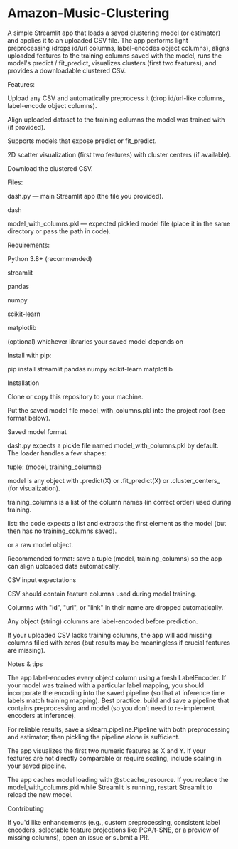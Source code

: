 # Amazon-Music-Clustering
A simple Streamlit app that loads a saved clustering model (or estimator) and applies it to an uploaded CSV file.
The app performs light preprocessing (drops id/url columns, label-encodes object columns), aligns uploaded features to the training columns saved with the model, runs the model's predict / fit_predict, visualizes clusters (first two features), and provides a downloadable clustered CSV.

Features:

Upload any CSV and automatically preprocess it (drop id/url-like columns, label-encode object columns).

Align uploaded dataset to the training columns the model was trained with (if provided).

Supports models that expose predict or fit_predict.

2D scatter visualization (first two features) with cluster centers (if available).

Download the clustered CSV.

Files:

dash.py — main Streamlit app (the file you provided). 

dash

model_with_columns.pkl — expected pickled model file (place it in the same directory or pass the path in code).

Requirements:

Python 3.8+ (recommended)

streamlit

pandas

numpy

scikit-learn

matplotlib

(optional) whichever libraries your saved model depends on

Install with pip:

pip install streamlit pandas numpy scikit-learn matplotlib

Installation

Clone or copy this repository to your machine.

Put the saved model file model_with_columns.pkl into the project root (see format below).

Saved model format

dash.py expects a pickle file named model_with_columns.pkl by default. The loader handles a few shapes:

tuple: (model, training_columns)

model is any object with .predict(X) or .fit_predict(X) or .cluster_centers_ (for visualization).

training_columns is a list of the column names (in correct order) used during training.

list: the code expects a list and extracts the first element as the model (but then has no training_columns saved).

or a raw model object.

Recommended format: save a tuple (model, training_columns) so the app can align uploaded data automatically.

CSV input expectations

CSV should contain feature columns used during model training.

Columns with "id", "url", or "link" in their name are dropped automatically.

Any object (string) columns are label-encoded before prediction.

If your uploaded CSV lacks training columns, the app will add missing columns filled with zeros (but results may be meaningless if crucial features are missing).

Notes & tips

The app label-encodes every object column using a fresh LabelEncoder. If your model was trained with a particular label mapping, you should incorporate the encoding into the saved pipeline (so that at inference time labels match training mapping). Best practice: build and save a pipeline that contains preprocessing and model (so you don't need to re-implement encoders at inference).

For reliable results, save a sklearn.pipeline.Pipeline with both preprocessing and estimator; then pickling the pipeline alone is sufficient.

The app visualizes the first two numeric features as X and Y. If your features are not directly comparable or require scaling, include scaling in your saved pipeline.

The app caches model loading with @st.cache_resource. If you replace the model_with_columns.pkl while Streamlit is running, restart Streamlit to reload the new model.

Contributing

If you'd like enhancements (e.g., custom preprocessing, consistent label encoders, selectable feature projections like PCA/t-SNE, or a preview of missing columns), open an issue or submit a PR.



